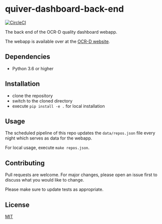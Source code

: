 # quiver-dashboard-back-end

[![CircleCI](https://circleci.com/gh/OCR-D/quiver-dashboard-back-end/tree/main.svg?style=svg)](https://circleci.com/gh/OCR-D/quiver-dashboard-back-end/tree/main)

The back end of the OCR-D quality dashboard webapp.

The webapp is available over at the [OCR-D website](https://ocr-d.de/quiver/).

## Dependencies

- Python 3.6 or higher

## Installation

- clone the repository
- switch to the cloned directory
- execute `pip install -e .` for local installation

## Usage

The scheduled pipeline of this repo updates the `data/repos.json` file every night which serves as data for the webapp.

For local usage, execute `make repos.json`.

## Contributing

Pull requests are welcome. For major changes, please open an issue first to discuss what you would like to change.

Please make sure to update tests as appropriate.

## License

[MIT](LICENSE)